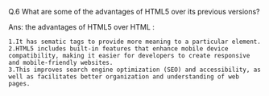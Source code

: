 Q.6 What are some of the advantages of HTML5 over its previous versions?

Ans: the advantages of HTML5 over HTML :

    1.It has sematic tags to provide more meaning to a particular element.
    2.HTML5 includes built-in features that enhance mobile device compatibility, making it easier for developers to create responsive and mobile-friendly websites.
    3.This improves search engine optimization (SEO) and accessibility, as well as facilitates better organization and understanding of web pages.